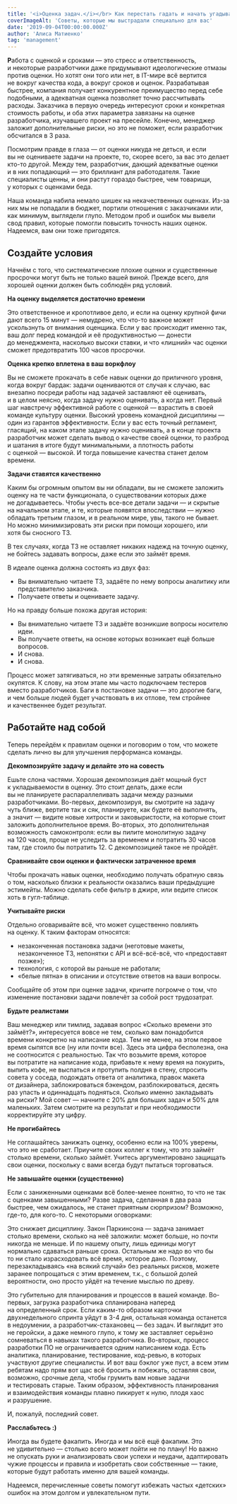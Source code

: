 ```yaml
---
title: '<i>Оценка задач.</i></br> Как перестать гадать и начать угадывать'
coverImageAlt: 'Советы, которые мы выстрадали специально для вас'
date: '2019-09-04T00:00:00.000Z'
author: 'Алиса Матиенко'
tag: 'management'
---
```


**Р**абота с оценкой и сроками — это стресс и ответственность, и некоторые разработчики даже придумывают идеологические отмазы против оценки. Но хотят они того или нет, в IT-мире всё вертится не вокруг качества кода, а вокруг сроков и оценок. Разрабатывая быстрее, компания получает конкурентное преимущество перед себе подобными, а адекватная оценка позволяет точно рассчитывать расходы. Заказчика в первую очередь интересуют сроки и конкретная стоимость работы, и оба этих параметра завязаны на оценке разработчика, изучавшего проект на пресейле. Конечно, менеджер заложит дополнительные риски, но это не поможет, если разработчик обсчитался в 3 раза.

Посмотрим правде в глаза — от оценки никуда не деться, и если вы не оцениваете задачи на проекте, то, скорее всего, за вас это делает кто-то другой. Между тем, разработчик, дающий адекватные оценки и в них попадающий — это бриллиант для работодателя. Такие специалисты ценны, и они растут гораздо быстрее, чем товарищи, у которых с оценками беда.

Наша команда набила немало шишек на некачественных оценках. Из-за них мы не попадали в бюджет, портили отношения с заказчиками или, как минимум, выглядели глупо. Методом проб и ошибок мы вывели свод правил, которые помогли повысить точность наших оценок. Надеемся, вам они тоже пригодятся.

## Создайте условия

Начнём с того, что систематические плохие оценки и существенные просрочки могут быть не только вашей виной. Прежде всего, для хорошей оценки должен быть соблюдён ряд условий.

**На оценку выделяется достаточно времени**

Это ответственное и кропотливое дело, и если на оценку крупной фичи дают всего 15 минут — немудрено, что что-то важное может ускользнуть от внимания оценщика. Если у вас происходит именно так, ваш долг перед командой и её продуктивностью — донести до менеджмента, насколько высоки ставки, и что «лишний» час оценки сможет предотвратить 100 часов просрочки.

**Оценка крепко вплетена в ваш воркфлоу**

Вы не сможете прокачать в себе навык оценки до приличного уровня, когда вокруг бардак: задачи оцениваются от случая к случаю, вас внезапно посреди работы над задачей заставляют её оценивать, и в целом неясно, когда задачу нужно оценивать, а когда нет. Первый шаг навстречу эффективной работе с оценкой — взрастить в своей команде культуру оценки. Высокий уровень командной дисциплины — один из гарантов эффективности. Если у вас есть точный регламент, гласящий, на каком этапе задачу нужно оценивать, а в конце проекта разработчик может сделать вывод о качестве своей оценки, то разброд и шатания в итоге будут минимальными, а плотность работы с оценкой — высокой. И тогда повышение качества станет делом времени.

**Задачи ставятся качественно**

Каким бы огромным опытом вы ни обладали, вы не сможете заложить оценку на те части функционала, о существовании которых даже не догадываетесь. Чтобы учесть все-все детали задачи — и скрытые на начальном этапе, и те, которые появятся впоследствии — нужно обладать третьим глазом, и в реальном мире, увы, такого не бывает. Но можно минимизировать эти риски при помощи хорошего, или хотя бы сносного ТЗ.

В тех случаях, когда ТЗ не оставляет никаких надежд на точную оценку, не бойтесь задавать вопросы, даже если это займёт время.

В идеале оценка должна состоять из двух фаз:

- Вы внимательно читаете ТЗ, задаёте по нему вопросы аналитику или представителю заказчика.
- Получаете ответы и оцениваете задачу.

Но на правду больше похожа другая история:

- Вы внимательно читаете ТЗ и задаёте возникшие вопросы носителю идеи.
- Вы получаете ответы, на основе которых возникает ещё больше вопросов.
- И снова.
- И снова.

Процесс может затягиваться, но эти временные затраты обязательно окупятся. К слову, на этом этапе мы часто подключаем тестеров вместо разработчиков. Баги в постановке задачи — это дорогие баги, и чем больше людей будет участвовать в их отлове, тем стройнее и качественнее будет результат.

## Работайте над собой

Теперь перейдём к правилам оценки и поговорим о том, что можете сделать лично вы для улучшения перформанса команды.

**Декомпозируйте задачу и делайте это на совесть**

Ешьте слона частями. Хорошая декомпозиция даёт мощный буст к укладываемости в оценку. Это стоит делать, даже если вы не планируете распараллеливать задачи между разными разработчиками. Во-первых, декомпозируя, вы смотрите на задачу чуть ближе, вертите так и сяк, планируете, как будете её выполнять, а значит — видите новые хитрости и заковыристости, на которые стоит заложить дополнительное время. Во-вторых, это дополнительная возможность самоконтроля: если вы пилите монолитную задачу на 120 часов, проще не уследить за временем и потратить 30 часов там, где стоило бы потратить 12. С декомпозицией такое не пройдёт.

**Сравнивайте свои оценки и фактически затраченное время**

Чтобы прокачать навык оценки, необходимо получать обратную связь о том, насколько близки к реальности оказались ваши предыдущие эстимейты. Можно сделать себе фильтр в джире, или ведите список хоть в гугл-таблице.

**Учитывайте риски**

Отдельно оговаривайте всё, что может существенно повлиять на оценку. К таким факторам относятся:

- незаконченная постановка задачи (неготовые макеты, незаконченное ТЗ, непонятки с API и всё-всё-всё, что «предоставят позже»);
- технология, с которой вы раньше не работали;
- «белые пятна» в описании и отсутствие ответов на ваши вопросы.

Сообщайте об этом при оценке задачи, кричите погромче о том, что изменение постановки задачи повлечёт за собой рост трудозатрат.

**Будьте реалистами**

Ваш менеджер или тимлид, задавая вопрос «Сколько времени это займёт?», интересуется вовсе не тем, сколько вам понадобится времени конкретно на написание кода. Тем не менее, на этом первое время сыпятся все (ну или почти все). Здесь эта цифра бесполезна, она не соотносится с реальностью. Так что возьмите время, которое вы потратите на написание кода, прибавьте к нему время на покурить, выпить кофе, не выспаться и протупить полдня в стену, спросить совета у соседа, подождать ответа от аналитика, правок макета от дизайнера, заблокироваться бэкендом, разблокироваться, десять раз упасть и одиннадцать подняться. Сколько именно закладывать на риски? Мой совет — начните с 20% для больших задач и 50% для маленьких. Затем смотрите на результат и при необходимости корректируйте эту цифру.

**Не прогибайтесь**

Не соглашайтесь занижать оценку, особенно если на 100% уверены, что это не сработает. Приучите своих коллег к тому, что это займёт столько времени, сколько займёт. Учитесь аргументировано защищать свои оценки, поскольку с вами всегда будут пытаться торговаться.

**Не завышайте оценки (существенно)**

Если с заниженными оценками всё более-менее понятно, то что не так с оценками завышенными? Разве задача, сделанная в два раза быстрее, чем ожидалось, не станет приятным сюрпризом? Возможно, где-то, для кого-то. С некоторыми оговорками:

Это снижает дисциплину.
Закон Паркинсона — задача занимает столько времени, сколько на неё заложили: может больше, но почти никогда не меньше. И по нашему опыту, лишь единицы могут нормально сдаваться раньше срока. Остальным же надо во что бы то ни стало израсходовать всё время, которое дано. Поэтому, перезакладываясь «на всякий случай» без реальных рисков, можете заранее попрощаться с этим временем, т.к., с большой долей вероятности, оно просто уйдёт на течение мыслью по древу.

Это губительно для планирования и процессов в вашей команде.
Во-первых, загрузка разработчика спланирована наперед на определенный срок. Если каким-то образом карточки двухнедельного спринта уйдут в 3-4 дня, остальная команда останется в недоумении, а разработчик-стахановец — без задач. И выглядит это не геройски, а даже немного глупо, к тому же заставляет серьёзно сомневаться в навыках такого разработчика.
Во-вторых, процесс разработки ПО не ограничивается одним написанием кода. Есть аналитика, планирование, тестирование, код-ревью, в которых участвуют другие специалисты. И вот ваш бэклог уже пуст, а всем этим ребятам надо прям вот щас всё бросить и побежать, оставляя свои, возможно, срочные дела, чтобы грумить вам новые задачи и тестировать старые.
Таким образом, эффективность планирования и взаимодействия команды плавно пикирует к нулю, плодя хаос и разрушение.


И, пожалуй, последний совет.

**Расслабьтесь :)**

Иногда вы будете факапить. Иногда и мы всё ещё факапим. Это не удивительно — столько всего может пойти не по плану! Но важно не опускать руки и анализировать свои успехи и неудачи, адаптировать чужие процессы и правила и изобретать свои собственные — такие, которые будут работать именно для вашей команды.

Надеемся, перечисленные советы помогут избежать частых «детских» ошибок на этом долгом и увлекательном пути.